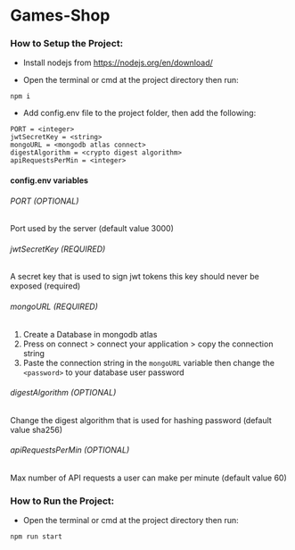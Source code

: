 # Games-Shop
### How to Setup the Project:
- Install nodejs from https://nodejs.org/en/download/

- Open the terminal or cmd at the project directory then run:
```
npm i
```
- Add config.env file to the project folder, then add the following:

```
PORT = <integer>
jwtSecretKey = <string>
mongoURL = <mongodb atlas connect>
digestAlgorithm = <crypto digest algorithm>
apiRequestsPerMin = <integer> 
```

#### config.env variables
###### PORT (OPTIONAL)
Port used by the server (default value 3000)
###### jwtSecretKey (REQUIRED)
A secret key that is used to sign jwt tokens this key should never be exposed (required)
###### mongoURL (REQUIRED)
1. Create a Database in mongodb atlas
2. Press on connect > connect your application > copy the connection string
3. Paste the connection string in the `mongoURL` variable then change the `<password>` to your database user password
###### digestAlgorithm (OPTIONAL)
Change the digest algorithm that is used for hashing password (default value sha256)
###### apiRequestsPerMin (OPTIONAL)
Max number of API requests a user can make per minute (default value 60)

### How to Run the Project:
- Open the terminal or cmd at the project directory then run:
```
npm run start
```

